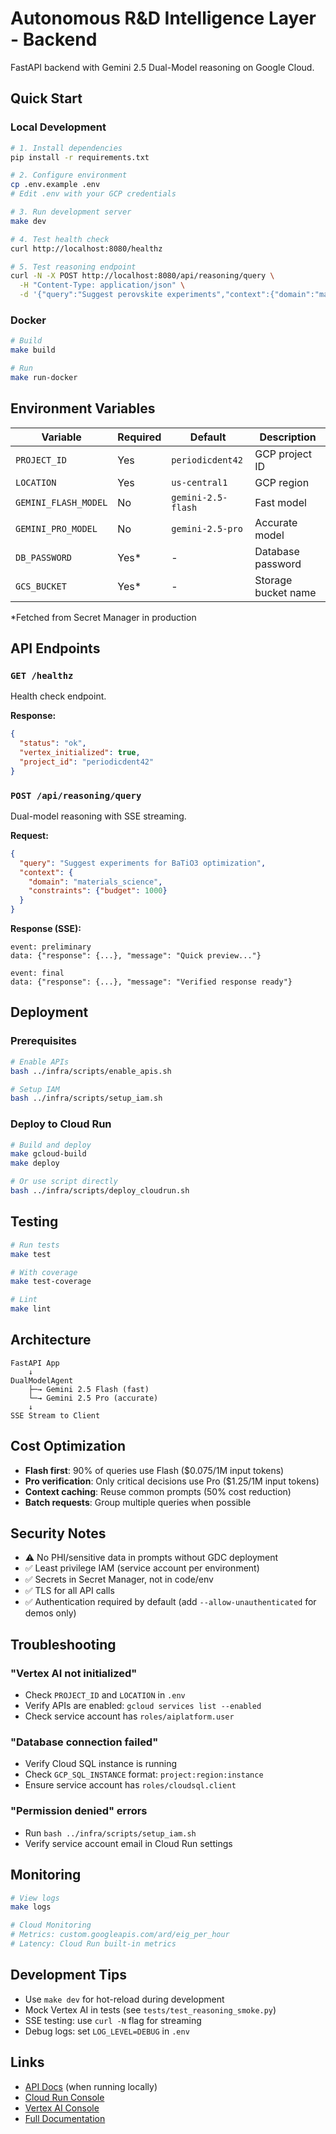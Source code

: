 # Autonomous R&D Intelligence Layer - Backend

FastAPI backend with Gemini 2.5 Dual-Model reasoning on Google Cloud.

## Quick Start

### Local Development

```bash
# 1. Install dependencies
pip install -r requirements.txt

# 2. Configure environment
cp .env.example .env
# Edit .env with your GCP credentials

# 3. Run development server
make dev

# 4. Test health check
curl http://localhost:8080/healthz

# 5. Test reasoning endpoint
curl -N -X POST http://localhost:8080/api/reasoning/query \
  -H "Content-Type: application/json" \
  -d '{"query":"Suggest perovskite experiments","context":{"domain":"materials"}}'
```

### Docker

```bash
# Build
make build

# Run
make run-docker
```

## Environment Variables

| Variable | Required | Default | Description |
|----------|----------|---------|-------------|
| `PROJECT_ID` | Yes | `periodicdent42` | GCP project ID |
| `LOCATION` | Yes | `us-central1` | GCP region |
| `GEMINI_FLASH_MODEL` | No | `gemini-2.5-flash` | Fast model |
| `GEMINI_PRO_MODEL` | No | `gemini-2.5-pro` | Accurate model |
| `DB_PASSWORD` | Yes* | - | Database password |
| `GCS_BUCKET` | Yes* | - | Storage bucket name |

*Fetched from Secret Manager in production

## API Endpoints

### `GET /healthz`
Health check endpoint.

**Response:**
```json
{
  "status": "ok",
  "vertex_initialized": true,
  "project_id": "periodicdent42"
}
```

### `POST /api/reasoning/query`
Dual-model reasoning with SSE streaming.

**Request:**
```json
{
  "query": "Suggest experiments for BaTiO3 optimization",
  "context": {
    "domain": "materials_science",
    "constraints": {"budget": 1000}
  }
}
```

**Response (SSE):**
```
event: preliminary
data: {"response": {...}, "message": "Quick preview..."}

event: final
data: {"response": {...}, "message": "Verified response ready"}
```

## Deployment

### Prerequisites
```bash
# Enable APIs
bash ../infra/scripts/enable_apis.sh

# Setup IAM
bash ../infra/scripts/setup_iam.sh
```

### Deploy to Cloud Run
```bash
# Build and deploy
make gcloud-build
make deploy

# Or use script directly
bash ../infra/scripts/deploy_cloudrun.sh
```

## Testing

```bash
# Run tests
make test

# With coverage
make test-coverage

# Lint
make lint
```

## Architecture

```
FastAPI App
    ↓
DualModelAgent
    ├─→ Gemini 2.5 Flash (fast)
    └─→ Gemini 2.5 Pro (accurate)
    ↓
SSE Stream to Client
```

## Cost Optimization

- **Flash first**: 90% of queries use Flash ($0.075/1M input tokens)
- **Pro verification**: Only critical decisions use Pro ($1.25/1M input tokens)
- **Context caching**: Reuse common prompts (50% cost reduction)
- **Batch requests**: Group multiple queries when possible

## Security Notes

- ⚠️ No PHI/sensitive data in prompts without GDC deployment
- ✅ Least privilege IAM (service account per environment)
- ✅ Secrets in Secret Manager, not in code/env
- ✅ TLS for all API calls
- ✅ Authentication required by default (add `--allow-unauthenticated` for demos only)

## Troubleshooting

### "Vertex AI not initialized"
- Check `PROJECT_ID` and `LOCATION` in `.env`
- Verify APIs are enabled: `gcloud services list --enabled`
- Check service account has `roles/aiplatform.user`

### "Database connection failed"
- Verify Cloud SQL instance is running
- Check `GCP_SQL_INSTANCE` format: `project:region:instance`
- Ensure service account has `roles/cloudsql.client`

### "Permission denied" errors
- Run `bash ../infra/scripts/setup_iam.sh`
- Verify service account email in Cloud Run settings

## Monitoring

```bash
# View logs
make logs

# Cloud Monitoring
# Metrics: custom.googleapis.com/ard/eig_per_hour
# Latency: Cloud Run built-in metrics
```

## Development Tips

- Use `make dev` for hot-reload during development
- Mock Vertex AI in tests (see `tests/test_reasoning_smoke.py`)
- SSE testing: use `curl -N` flag for streaming
- Debug logs: set `LOG_LEVEL=DEBUG` in `.env`

## Links

- [API Docs](http://localhost:8080/docs) (when running locally)
- [Cloud Run Console](https://console.cloud.google.com/run)
- [Vertex AI Console](https://console.cloud.google.com/vertex-ai)
- [Full Documentation](../docs/google_cloud_deployment.md)


